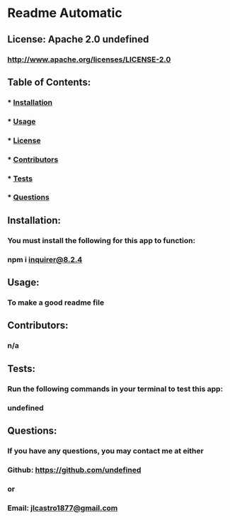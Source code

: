 # Readme Automatic

  ## License: Apache 2.0  undefined
  ### http://www.apache.org/licenses/LICENSE-2.0

  ## Table of Contents:
  ###  * [Installation](#installation)
  ###  * [Usage](#usage)
  ###  * [License](#license)
  ###  * [Contributors](#contributors)
  ###  * [Tests](#tests)
  ###  * [Questions](#questions)

  ## Installation:
  ### You must install the following for this app to function:
  ### npm i inquirer@8.2.4

  ## Usage:
  ### To make a good readme file

  ## Contributors:
  ### n/a

  ## Tests:
  ### Run the following commands in your terminal to test this app:
  ### undefined

  ## Questions:
  ### If you have any questions, you may contact me at either
  ### Github: https://github.com/undefined
  ### or
  ### Email: jlcastro1877@gmail.com


